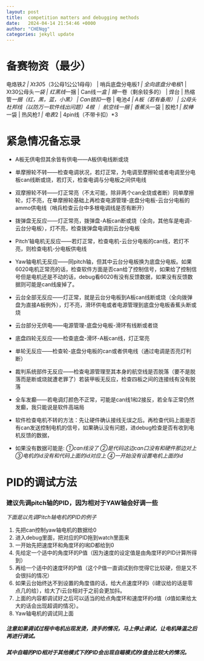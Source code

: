 ```yaml
---
layout: post
title:  competition matters and debugging methods
date:   2024-04-14 21:54:46 +0000
author: "CHENqg"
categories: jekyll update
---
```


# 备赛物资（最少）

电烙铁*2 | Xt30*5（3公母1公公1母母） | 哨兵底盘分电板*1 | 全向底盘分电板*1 | Xt30公母头*一袋 | 红黑线*一捆 | Can线*一盒 | 锡*一卷（剩余较多的） | 焊台 | 热缩管*一捆（红，黑，蓝，小黑） | 
 Can锁扣*一卷 | 电池*4 | A板（若有备用） | 公母头杜邦线（以防万一软件线出问题）*4根 ｜ 航空线*一捆 | 香蕉头*一袋 | 胶枪*1 | 胶棒*一袋 | 热风枪*1 | 电表*2 | 4pin线（不带卡扣）*3

# 紧急情况备忘录
- A板无供电但其余皆有供电——A板供电线断或烧
- 单摩擦轮不转——检查电调状况，若灯正常，为电调至摩擦轮或者电调至分电板can线断或烧，若灯灭，检查电调与分电板之间供电线

- 双摩擦轮不转——灯正常亮（不太可能，除非两个can全烧或者断）同单摩擦轮，灯不亮，在单摩擦轮基础上再检查电源管理-底盘分电板-云台分电板的ammo供电线（哨兵检查云台中多根电调线是否有断开）

- 拨弹盘无反应——灯正常亮，拨弹盘-A板can断或烧（全向，其他车是电调-云台分电板），灯不亮，检查拨弹盘电调到云台分电板
- Pitch’轴电机无反应——若灯正常，检查电机-云台分电板的can线，若灯不亮，则检查电机-分电板供电线

- Yaw轴电机无反应——同pitch轴，但其中云台分电板换为底盘分电板。如果6020电机正常亮的话，检查软件方面是否can给了控制信号，如果给了控制信号但是电机还是不动的话，debug看6020有没有反馈数据，如果没有反馈数据则可能是can线废掉了。

- 云台全部无反应——灯正常，就是云台分电板到A板can线断或烧（全向拨弹盘为直接A板例外），灯不亮，滑环供电或者电源管理到底盘分电板香蕉头断或烧

- 云台部分无供电——电源管理-底盘分电板-滑环有线断或者烧

- 底盘四轮无反应——检查底盘-滑环-A板can线，灯正常亮

- 单轮无反应——检查轮-底盘分电板的can或者供电线（通过电调是否亮灯判断）

- 裁判系统部件无反应——检查电源管理至其本身的航空线是否脱落（要不是脱落而是断或烧就遭老罪了）若装甲板无反应，检查四板之间的连接线有没有脱落

- 全车发癫——若电调灯颜色不正常，可能是can线1和2接反，若全车正常仍然发癫，我只能说是软件高端局

- 软件检查电机不转的方法：先让硬件确认接线无误之后。再检查代码上面是否有can发送控制电机的信号，如果确认没有问题，进debug检查是否有收到电机反馈的数据，
- 如果没有数据可能是:
*①can线没了* 
*②是代码这边can口没有和硬件那边对上*
*③电机的id没有和代码上面的id对应上*
*④一开始没有设置电机上面的id*

# PID的调试方法
### 建议先调pitch轴的PID，因为相对于YAW轴会好调一些
*下面是以先调Pitch轴电机的PID的例子*

1. 先把can控制yaw轴电机的数据给0
2. 进入debug里面，把对应的PID拖到watch里面来
3. 一开始先把速度环和角度环的I和D都给到0
4. 先给定一个适中的角度环的P值（因为速度的设定值是由角度环的PID计算所得到）
5. 再给一个适中的速度环的P值（这个P值一直调试到你觉得它比较硬，但是又不会很抖的情况）
6. 如果云台始终达不到设置的角度值的话，给大点速度环的i（i建议给的话是零点几的给），给大了i云台相对于之前会更加抖。
7. 上面的内容都调试好之后可以适当的给点角度环和速度环的d值（d值如果给太大的话会出现超调的情况）。
8. Yaw轴电机的调试同上面
##### 注意如果调试过程中电机出现发烫，烫手的情况，马上停止调试，让电机降温之后再进行调试。
##### 其中自瞄的PID相对于其他模式下的PID会出现自瞄模式的I值会比较大的情况。
